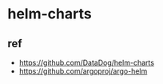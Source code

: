 # helm-charts

## ref

- <https://github.com/DataDog/helm-charts>
- <https://github.com/argoproj/argo-helm>
